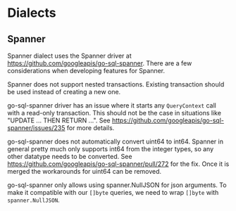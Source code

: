 # Dialects

## Spanner

Spanner dialect uses the Spanner driver at https://github.com/googleapis/go-sql-spanner.
There are a few considerations when developing features for Spanner.

Spanner does not support nested transactions. Existing transaction should be used instead
of creating a new one.

go-sql-spanner driver has an issue where it starts any `QueryContext` call with a read-only
transaction. This should not be the case in situations like "UPDATE ... THEN RETURN ...".
See https://github.com/googleapis/go-sql-spanner/issues/235 for more details.

go-sql-spanner does not automatically convert uint64 to int64. Spanner in general pretty much
only supports int64 from the integer types, so any other datatype needs to be converted.
See https://github.com/googleapis/go-sql-spanner/pull/272 for the fix. Once it is merged
the workarounds for uint64 can be removed.

go-sql-spanner only allows using spanner.NullJSON for json arguments. To make it compatible
with our `[]byte` queries, we need to wrap `[]byte` with `spanner.NullJSON`.